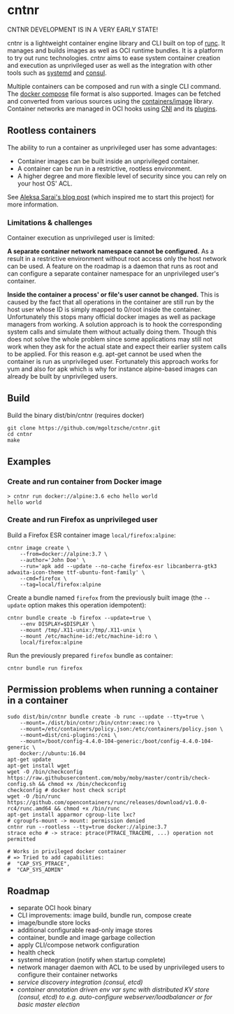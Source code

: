 # cntnr

CNTNR DEVELOPMENT IS IN A VERY EARLY STATE!

cntnr is a lightweight container engine library and CLI built on top of [runc](https://github.com/opencontainers/runc). It manages and builds images as well as OCI runtime bundles. It is a platform to try out runc technologies.
cntnr aims to ease system container creation and execution as unprivileged user as well as the integration with other tools such as [systemd](https://www.freedesktop.org/wiki/Software/systemd/) and [consul](https://www.consul.io/).

Multiple containers can be composed and run with a single CLI command.
The [docker compose](https://docs.docker.com/compose/compose-file/) file format is also supported.
Images can be fetched and converted from various sources using the [containers/image](https://github.com/containers/image) library.
Container networks are managed in OCI hooks using [CNI](https://github.com/containernetworking/cni) and its [plugins](https://github.com/containernetworking/plugins).


## Rootless containers

The ability to run a container as unprivileged user has some advantages:

- Container images can be built inside an unprivileged container.
- A container can be run in a restrictive, rootless environment.
- A higher degree and more flexible level of security since you can rely on your host OS' ACL.

See [Aleksa Sarai's blog post](https://www.cyphar.com/blog/post/rootless-containers-with-runc) (which inspired me to start this project) for more information.


### Limitations & challenges

Container execution as unprivileged user is limited:


**A separate container network namespace cannot be configured.**
As a result in a restrictive environment without root access only the host network can be used.
A feature on the roadmap is a daemon that runs as root and can configure a separate container namespace for an unprivileged user's container.


**Inside the container a process' or file's user cannot be changed.**
This is caused by the fact that all operations in the container are still run by the host user whose ID is simply mapped to 0/root inside the container.
Unfortunately this stops many official docker images as well as package managers from working.
A solution approach is to hook the corresponding system calls and simulate them without actually doing them.
Though this does not solve the whole problem since some applications may still not work when they ask for the actual state and expect their earlier system calls to be applied. For this reason e.g. apt-get cannot be used when the container is run as unprivileged user. Fortunately this approach works for yum and also for apk which is why for instance alpine-based images can already be built by unprivileged users.


## Build
Build the binary dist/bin/cntnr (requires docker)
```
git clone https://github.com/mgoltzsche/cntnr.git
cd cntnr
make
```


## Examples

### Create and run container from Docker image
```
> cntnr run docker://alpine:3.6 echo hello world
hello world
```

### Create and run Firefox as unprivileged user
Build a Firefox ESR container image `local/firefox:alpine`:
```
cntnr image create \
	--from=docker://alpine:3.7 \
	--author='John Doe' \
	--run='apk add --update --no-cache firefox-esr libcanberra-gtk3 adwaita-icon-theme ttf-ubuntu-font-family' \
	--cmd=firefox \
	--tag=local/firefox:alpine
```  

Create a bundle named `firefox` from the previously built image (the `--update` option makes this operation idempotent):
```
cntnr bundle create -b firefox --update=true \
	--env DISPLAY=$DISPLAY \
	--mount /tmp/.X11-unix:/tmp/.X11-unix \
	--mount /etc/machine-id:/etc/machine-id:ro \
	local/firefox:alpine
```  

Run the previously prepared `firefox` bundle as container:
```
cntnr bundle run firefox
```

## Permission problems when running a container in a container
```
sudo dist/bin/cntnr bundle create -b runc --update --tty=true \
	--mount=./dist/bin/cntnr:/bin/cntnr:exec:ro \
	--mount=/etc/containers/policy.json:/etc/containers/policy.json \
	--mount=dist/cni-plugins:/cni \
	--mount=/boot/config-4.4.0-104-generic:/boot/config-4.4.0-104-generic \
	docker://ubuntu:16.04
apt-get update
apt-get install wget
wget -O /bin/checkconfig https://raw.githubusercontent.com/moby/moby/master/contrib/check-config.sh && chmod +x /bin/checkconfig
checkconfig # docker host check script
wget -O /bin/runc https://github.com/opencontainers/runc/releases/download/v1.0.0-rc4/runc.amd64 && chmod +x /bin/runc
apt-get install apparmor cgroup-lite lxc?
# cgroupfs-mount -> mount: permission denied
cntnr run --rootless --tty=true docker://alpine:3.7
strace echo # -> strace: ptrace(PTRACE_TRACEME, ...) operation not permitted

# Works in privileged docker container
# => Tried to add capabilities:
#  "CAP_SYS_PTRACE",
#  "CAP_SYS_ADMIN"
```

## Roadmap

- separate OCI hook binary
- CLI improvements: image build, bundle run, compose create
- image/bundle store locks
- additional configurable read-only image stores
- container, bundle and image garbage collection
- apply CLI/compose network configuration
- health check
- systemd integration (notify when startup complete)
- network manager daemon with ACL to be used by unprivileged users to configure their container networks
- _service discovery integration (consul, etcd)_
- _container annotation driven env var sync with distributed KV store (consul, etcd) to e.g. auto-configure webserver/loadbalancer or for basic master election_